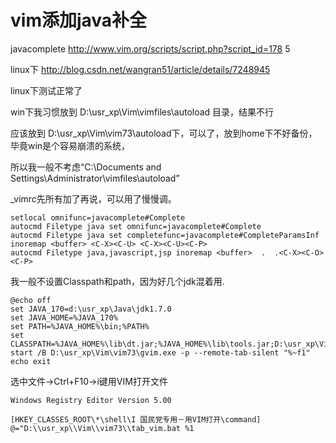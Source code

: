 # vim添加java补全

javacomplete         http://www.vim.org/scripts/script.php?script_id=178 5

linux下               http://blog.csdn.net/wangran51/article/details/7248945

linux下测试正常了

win下我习惯放到 D:\usr_xp\Vim\vimfiles\autoload 目录，结果不行

应该放到 D:\usr_xp\Vim\vim73\autoload下，可以了，放到home下不好备份，毕竟win是个容易崩溃的系统，

所以我一般不考虑“C:\Documents and Settings\Administrator\vimfiles\autoload”

_vimrc先所有加了再说，可以用了慢慢调。
```Vim
setlocal omnifunc=javacomplete#Complete
autocmd Filetype java set omnifunc=javacomplete#Complete
autocmd Filetype java set completefunc=javacomplete#CompleteParamsInf
inoremap <buffer> <C-X><C-U> <C-X><C-U><C-P>
autocmd Filetype java,javascript,jsp inoremap <buffer>  .  .<C-X><C-O><C-P>
```

我一般不设置Classpath和path，因为好几个jdk混着用.

```Bat
@echo off
set JAVA_170=d:\usr_xp\Java\jdk1.7.0
set JAVA_HOME=%JAVA_170%
set PATH=%JAVA_HOME%\bin;%PATH%
set CLASSPATH=%JAVA_HOME%\lib\dt.jar;%JAVA_HOME%\lib\tools.jar;D:\usr_xp\Vim\vim73\autoload;E:\Eclipse\Workspace\hello\bin;
start /B D:\usr_xp\Vim\vim73\gvim.exe -p --remote-tab-silent "%~f1"
echo exit
```

选中文件->Ctrl+F10->i键用VIM打开文件
```
Windows Registry Editor Version 5.00

[HKEY_CLASSES_ROOT\*\shell\I 国民党专用－用VIM打开\command]
@="D:\\usr_xp\\Vim\\vim73\\tab_vim.bat %1
```
